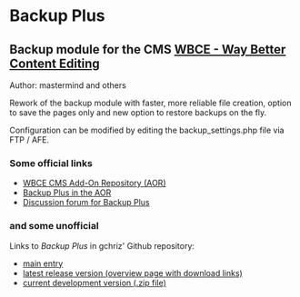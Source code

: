 # Backup Plus

## Backup module for the CMS [WBCE - Way Better Content Editing](https://www.wbce.org)

Author: mastermind and others

Rework of the backup module with faster, more reliable file creation,
option to save the pages only and new option to restore backups on the fly.

Configuration can be modified by editing the backup_settings.php file via FTP / AFE.

### Some official links

* [WBCE CMS Add-On Repository (AOR)](https://addons.wbce.org)
* [Backup Plus in the AOR](https://addons.wbce.org/pages/addons.php?do=item&item=159)
* [Discussion forum for Backup Plus](https://forum.wbce.org/viewtopic.php?id=4374)


### and some unofficial

Links to *Backup Plus* in gchriz' Github repository:

* [main entry](https://github.com/gchriz/wbce-backup-plus)
* [latest release version (overview page with download links)](https://github.com/gchriz/wbce-backup-plus/releases/latest)
* [current development version (.zip file)](https://github.com/gchriz/wbce-backup-plus/archive/refs/heads/main.zip)

